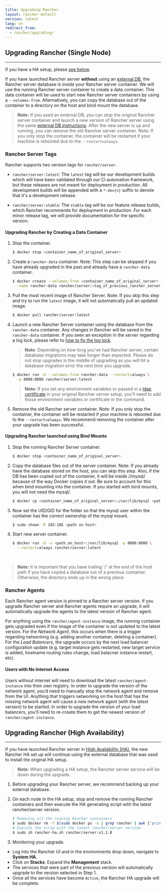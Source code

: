 ```yaml
---
title: Upgrading Rancher
layout: rancher-default
version: latest
lang: en
redirect_from:
  - rancher/upgrading/
---
```


## Upgrading Rancher (Single Node)
---

If you have a HA setup, please [see below]({{site.baseurl}}/rancher/{{page.version}}/{{page.lang}}/upgrading/#upgrading-rancher-high-availability).

If you have launched Rancher server **without** using an [external DB]({{site.baseurl}}/rancher/{{page.version}}/{{page.lang}}/installing-rancher/installing-server/#external-db), the Rancher server database is inside your Rancher server container. We will use the running Rancher server container to create a data container. This data container will be used to start new Rancher server containers by using a `--volumes-from`. Alternatively, you can copy the database out of the container to a directory on the host and bind mount the database.

> **Note:** If you used an external DB, you can stop the original Rancher server container and launch a new version of Rancher server using the same [external DB instructions]({{site.baseurl}}/rancher/{{page.version}}/{{page.lang}}/installing-rancher/installing-server/#external-db). After the new server is up and running, you can remove the old Rancher server container. Note: If you only stop the container, the container will be restarted if your machine is rebooted due to the `--restart=always`.

### Rancher Server Tags 

Rancher supports two version tags for `rancher/server`. 

* `rancher/server:latest`: The `latest` tag will be our development builds which will have been validated through our CI automation framework, but these releases are not meant for deployment in production. All development builds will be appended with a `*-dev{n}` suffix to denote that it's a development release. 

* `rancher/server:stable`: The `stable` tag will be our feature release builds, which Rancher recommends for deployment in production. For each minor release tag, we will provide documentation for the specific version. 

#### Upgrading Rancher by Creating a Data Container 

1. Stop the container.

   ```bash
   $ docker stop <container_name_of_original_server>
   ```

2. Create a `rancher-data` container. Note: This step can be skipped if you have already upgraded in the past and already have a `rancher-data` container.
    
   ```bash
   $ docker create --volumes-from <container_name_of_original_server> \
    --name rancher-data rancher/server:<tag_of_previous_rancher_server>
   ```

3. Pull the most recent image of Rancher Server. Note: If you skip this step and try to run the `latest` image, it will not automatically pull an updated image.

   ```bash
   $ docker pull rancher/server:latest
   ```

4. Launch a new Rancher Server container using the database from the `rancher-data` container. Any changes in Rancher will be saved in the `rancher-data` container. If you seen an exception in the server regarding a log lock, please refer to [how to fix the log lock]({{site.baseurl}}/rancher/{{page.version}}/{{page.lang}}/faqs/server/#databaselock).
    
    > **Note**: Depending on how long you've had Rancher server, certain database migrations may take longer than expected. Please do not stop upgrades in the middle of upgrading as you will hit a database migration error the next time you upgrade.

   ```bash
   $ docker run -d --volumes-from rancher-data --restart=always \
     -p 8080:8080 rancher/server:latest
   ```

    > **Note:** If you set any environment variables or passed in a [ldap certificate]({{site.baseurl}}/rancher/{{page.version}}/{{page.lang}}/installing-rancher/installing-server/#enabling-active-directory-or-openldap-for-tls) in your original Rancher server setup, you'll need to add those environment variables or certificate in the command. 

5. Remove the old Rancher server container. Note: If you only stop the container, the container will be restarted if your machine is rebooted due to the `--restart=always`. We recommend removing the container after your upgrade has been successful.

#### Upgrading Rancher launched using Bind Mounts

1. Stop the running Rancher Server container.

   ```bash
   $ docker stop <container_name_of_original_server>
   ```

2. Copy the database files out of the server container. Note: If you already have the database stored on the host, you can skip this step. Also, if the DB has been copied out of the container, it will be inside /<path>/mysql/ because of the way Docker copies it out. Be sure to account for this when bind mounting into the container. If you started with bind mounts, you will not need the mysql/.

   ```bash
   $ docker cp <container_name_of_original_server>:/var/lib/mysql <path on host>
   ```

3. Now set the UID/GID for the folder so that the mysql user within the container has the correct ownership of the mysql mount.

   ```bash
   $ sudo chown -R 102:105 <path on host>
   ```

4. Start new server container.

   ```bash
   $ docker run -d -v <path_on_host>:/var/lib/mysql -p 8080:8080 \
     --restart=always rancher/server:latest
   ```
  <br>

   > **Note:** It is important that you have trailing '/' at the end of the host path if you have copied a database out of a previous container. Otherwise, the directory ends up in the wrong place.

### Rancher Agents 

Each Rancher agent version is pinned to a Rancher server version. If you upgrade Rancher server and Rancher agents require an upgrade, it will automatically upgrade the agents to the latest version of Rancher agent. 

For anything using the `rancher/agent-instance` image, the running container gets upgraded even if the image of the container is not updated to the latest version. For the _Network Agent_, this occurs when there is a trigger regarding networking (e.g. adding another container, deleting a container). For the _Load Balancers_, the upgrade occurs by the next load balancer configuration update (e.g. target instance gets restarted, new target service is added, hostname routing rules change, load balacner instance restart, etc).

#### Users with No Internet Access

Users without internet will need to download the latest `rancher/agent-instance` into their own registry. In order to upgrade the version of the network agent, you’d need to manually stop the network agent and remove from the UI. Anything that triggers networking on the host that has the missing network agent will cause a new network agent (with the latest version) to be started. In order to upgrade the version of your load balancers, you’ll need to re-create them to get the newest version of `rancher/agent-instance`. 

## Upgrading Rancher (High Availability)
---

If you have launched Rancher server in [High Availability (HA)]({{site.baseurl}}/rancher/{{page.version}}/{{page.lang}}/installing-rancher/installing-server/multi-nodes/), the new Rancher HA set up will continue using the external database that was used to install the original HA setup. 

> **Note:** When upgrading a HA setup, the Rancher server service will be down during the upgrade. 

1. Before upgrading your Rancher server, we recommend backing up your external database. 

2. On each node in the HA setup, stop and remove the running Rancher containers and then execute the HA generating script with the latest rancher/server version.

   ```bash
   # Removing all the running Rancher containers
   $ sudo docker rm -f $(sudo docker ps -a | grep rancher | awk {'print $1'}) 
   # Execute the scrip with the latest rancher/server version
   $ sudo sh rancher-ha.sh rancher/server:v1.1.0
   ```

3. Monitoring your upgrade. 

* Log into the Rancher UI and in the environments drop down, navigate to **System HA**. 
* Click on **Stacks**. Expand the **Management** stack. 
* The services that were part of the previous version will automatically upgrade to the version selected in Step 1. 
* Once all the services have become `Active`, the Rancher HA upgrade will be complete. 